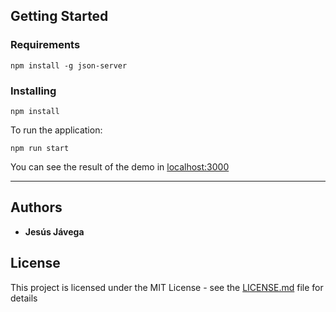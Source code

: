 
## Getting Started


### Requirements
```
npm install -g json-server
```

### Installing

```
npm install
```

To run the application:

```
npm run start
```

You can see the result of the demo in [localhost:3000](http://localhost:3000)


---

## Authors

- **Jesús Jávega**

## License

This project is licensed under the MIT License - see the [LICENSE.md](LICENSE.md) file for details
